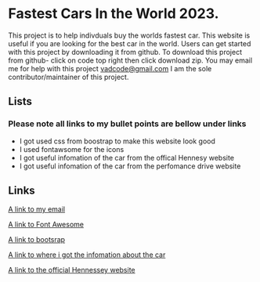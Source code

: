 # Fastest Cars In the World 2023.

This project is to help indivduals buy the worlds fastest car.
This website is useful if you are looking for the best car in the world.
Users can get started with this project by downloading it from github.
To download this project from github-
click on code top right then click download zip.
You may email me for help with this project vadcode@gmail.com 
I am the sole contributor/maintainer of this project.


## Lists

### Please note all links to my bullet points are bellow under links

* I got used css from boostrap to make this website look good
* I used fontawsome for the icons
* I got useful infomation of the car from the offical Hennesy website
* I got useful infomation of the car from the perfomance drive website

## Links

[A link to my email](vadcode@gmail.com)

[A link to Font Awesome](https://www.w3schools.com/icons/fontawesome_icons_intro.asp)

[A link to bootsrap](https://getbootstrap.com/)

[A link to where i got the infomation about the car](https://performancedrive.com.au/hennessey-venom-f5-revealed-485kmh-top-speed-target-0214/)

[A link to the official Hennessey website](https://www.hennesseyspecialvehicles.com/)

